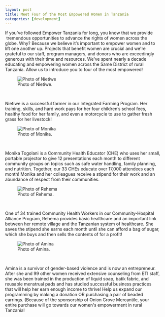 ```yaml
---
layout: post
title: Meet Four of the Most Empowered Women in Tanzania
categories: [development]
---
```

If you've followed Empower Tanzania for long, you know that we provide  tremendous opportunities to advance the rights of women across the globe. Why? Because we believe it’s important to empower women and to lift one another up. Projects that benefit women are crucial and we're grateful to our staff, program managers, and donors who are exceedingly generous with their time and resources. We've spent nearly a decade educating and empowering women across the Same District of rural Tanzania. Allow us to introduce you to four of the most empowered!

<figure>
  <img src="{{site.baseurl}}/assets/images/post-images/nietiwe.jpg" alt="Photo of Nietiwe"/>
  <figcaption>Photo of Nietiwe.</figcaption>
</figure>
<br>

Nietiwe is a successful farmer in our Integrated Farming Program. Her training, skills, and hard work pays for her four children’s school fees, healthy food for her family, and even a motorcycle to use to gather fresh grass for her livestock!

<figure>
  <img src="{{site.baseurl}}/assets/images/post-images/monika.jpg" alt="Photo of Monika"/>
  <figcaption>Photo of Monika.</figcaption>
</figure>
<br>

Monika Togolani is a Community Health Educator (CHE) who uses her small, portable projector to give 12 presentations each month to different community groups on topics such as safe water handling, family planning, and nutrition. Together, our 33 CHEs educate over 17,000 attendees each month! Monika and her colleagues receive a stipend for their work and an abundance of respect from their communities.

<figure>
  <img src="{{site.baseurl}}/assets/images/post-images/rahema.jpg" alt="Photo of Rehema"/>
  <figcaption>Photo of Rehema.</figcaption>
</figure>
<br>

One of 34 trained Community Health Workers in our Community-Hospital Alliance Program, Rehema provides basic healthcare and an important link between her remote village and the Tanzanian system of healthcare. She saves the stipend she earns each month until she can afford a bag of sugar, which she buys and then sells the contents of for a profit!

<figure>
  <img src="{{site.baseurl}}/assets/images/post-images/amina.jpg" alt="Photo of Amina"/>
  <figcaption>Photo of Amina.</figcaption>
</figure>
<br>

Amina is a survivor of gender-based violence and is now an entrepreneur. After she and 99 other women received extensive counseling from ETI staff, she was been trained in the production of liquid soap, batik fabric, and reusable menstrual pads and has studied successful business practices that will help her earn enough income to thrive!
Help us expand our programming by making a donation OR purchasing a pair of beaded earrings. (Because of the sponsorship of Onion Grove Mercantile, your entire purchase will go towards our women's empowerment in rural Tanzania!
